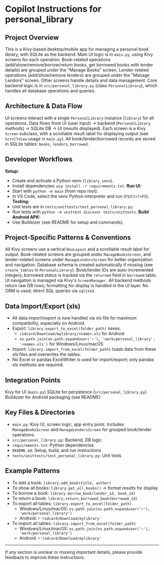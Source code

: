 # Copilot Instructions for personal_library

## Project Overview
This is a Kivy-based desktop/mobile app for managing a personal book library, with SQLite as the backend.
Main UI logic is in `main.py`, using Kivy screens for each operation. Book-related operations (add/show/remove/borrow/return books, get borrowed books with lender details) are grouped under the "Manage Books" screen. Lender-related operations (add/show/remove lenders) are grouped under the "Manage Lendors" screen. Other screens handle details and data management.
Core backend logic is in `src/personal_library.py` (class `PersonalLibrary`), which handles all database operations and queries.

## Architecture & Data Flow
UI screens interact with a single `PersonalLibrary` instance (`library`) for all operations.
Data flows from UI (user input) → backend (`PersonalLibrary` methods) → SQLite DB → UI (results displayed).
Each screen is a Kivy `Screen` subclass, with a scrollable result label for displaying output (see `ScrollView` usage in `main.py`).
All book/lender/borrowed records are stored in SQLite tables: `books`, `lendors`, `borrowed`.

## Developer Workflows
**Setup:**
  - Create and activate a Python venv (`library_venv`).
  - Install dependencies: `pip install -r requirements.txt`.
**Run UI:**
  - Start with `python -m main` (from repo root).
  - In VS Code, select the venv Python interpreter and run (`F5`/`Ctrl+F5`).
**Testing:**
  - Unit tests are in `tests/unittests/test_personal_library.py`.
  - Run tests with `python -m unittest discover tests/unittests`.
**Build Android APK:**
  - Use Buildozer (see README for setup and commands).

## Project-Specific Patterns & Conventions
All Kivy screens use a vertical `BoxLayout` and a scrollable result label for output.
Book-related screens are grouped under `ManageBooksScreen`, and lender-related screens under `ManageLendorsScreen` for better organization and navigation.
Database schema is created automatically if missing (see `create_tables` in `PersonalLibrary`).
Book/lender IDs are auto-incremented integers; borrowed status is tracked via the `returned` field in `borrowed` table.
UI navigation is managed via Kivy's `ScreenManager`.
All backend methods return raw DB rows; formatting for display is handled in the UI layer.
No ORM is used; direct SQL queries via `sqlite3`.

## Data Import/Export (xls)
- All data import/export is now handled via xls file for maximum compatibility, especially on Android.
- Export: `library.export_to_excel(folder_path)` saves:
  - `/sdcard/Download/mylibrary/<name>.xls` for Android
  - `os.path.join(os.path.expanduser('~'), 'work/personal_library', '<name>.xls')` for Windows/Linux/macOS
- Import: `library.import_from_excel(folder_path)` loads data from these xls files and overwrites the tables.
- No Excel or pandas ExcelWriter is used for import/export; only pandas xls methods are required.

## Integration Points
Kivy for UI (`main.py`)
SQLite for persistence (`src/personal_library.py`)
Buildozer for Android packaging (see README)

## Key Files & Directories
- `main.py`: Kivy UI, screen logic, app entry point. Includes `ManageBooksScreen` and `ManageLendorsScreen` for grouped book/lender operations.
- `src/personal_library.py`: Backend, DB logic
- `requirements.txt`: Python dependencies
- `README.md`: Setup, build, and run instructions
- `tests/unittests/test_personal_library.py`: Unit tests

## Example Patterns
- To add a book: `library.add_book(title, author)`
- To show all books: `library.get_all_books()` → format results for display
- To borrow a book: `library.borrow_book(lendor_id, book_id)`
- To return a book: `library.return_borrowed_book(borrowed_id)`
- To export all tables: `library.export_to_excel(folder_path)`
  - Windows/Linux/macOS: `os.path.join(os.path.expanduser('~'), 'work/personal_library')`
  - Android: `r'/sdcard/Download/mylibrary'`
- To import all tables: `library.import_from_excel(folder_path)`
  - Windows/Linux/macOS: `os.path.join(os.path.expanduser('~'), 'work/personal_library')`
  - Android: `r'/sdcard/Download/mylibrary'`

---

If any section is unclear or missing important details, please provide feedback to improve these instructions.
